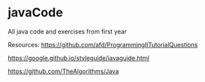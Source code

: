 # javaCode
All java code and exercises from first year

Resources:
https://github.com/afd/ProgrammingIITutorialQuestions 

https://google.github.io/styleguide/javaguide.html

https://github.com/TheAlgorithms/Java

